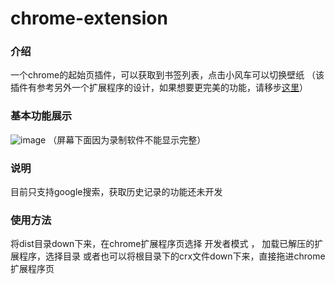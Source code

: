 # chrome-extension

### 介绍
一个chrome的起始页插件，可以获取到书签列表，点击小风车可以切换壁纸
（该插件有参考另外一个扩展程序的设计，如果想要更完美的功能，请移步[这里](https://chrome.google.com/webstore/detail/infinity-new-tab/dbfmnekepjoapopniengjbcpnbljalfg)）

### 基本功能展示
![image](https://github.com/ljuyi/chrome-extension/blob/master/static/show.gif)
（屏幕下面因为录制软件不能显示完整）

### 说明
目前只支持google搜索，获取历史记录的功能还未开发

### 使用方法
将dist目录down下来，在chrome扩展程序页选择 开发者模式 ， 加载已解压的扩展程序，选择目录
或者也可以将根目录下的crx文件down下来，直接拖进chrome扩展程序页
